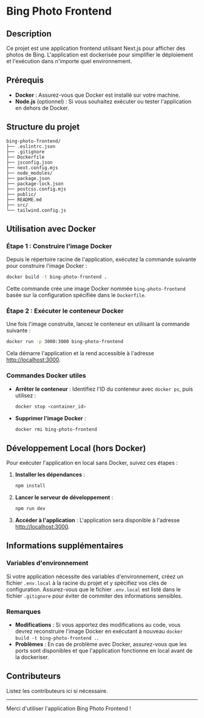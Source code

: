 
# Bing Photo Frontend

## Description

Ce projet est une application frontend utilisant Next.js pour afficher des photos de Bing. L'application est dockerisée pour simplifier le déploiement et l'exécution dans n'importe quel environnement.

## Prérequis

- **Docker** : Assurez-vous que Docker est installé sur votre machine.
- **Node.js** (optionnel) : Si vous souhaitez exécuter ou tester l'application en dehors de Docker.

## Structure du projet

```
bing-photo-frontend/
├── .eslintrc.json
├── .gitignore
├── Dockerfile
├── jsconfig.json
├── next.config.mjs
├── node_modules/
├── package.json
├── package-lock.json
├── postcss.config.mjs
├── public/
├── README.md
├── src/
└── tailwind.config.js
```

## Utilisation avec Docker

### Étape 1 : Construire l'image Docker

Depuis le répertoire racine de l'application, exécutez la commande suivante pour construire l'image Docker :

```bash
docker build -t bing-photo-frontend .
```

Cette commande crée une image Docker nommée `bing-photo-frontend` basée sur la configuration spécifiée dans le `Dockerfile`.

### Étape 2 : Exécuter le conteneur Docker

Une fois l'image construite, lancez le conteneur en utilisant la commande suivante :

```bash
docker run -p 3000:3000 bing-photo-frontend
```

Cela démarre l'application et la rend accessible à l'adresse [http://localhost:3000](http://localhost:3000).

### Commandes Docker utiles

- **Arrêter le conteneur** : Identifiez l'ID du conteneur avec `docker ps`, puis utilisez :
  ```bash
  docker stop <container_id>
  ```

- **Supprimer l'image Docker** :
  ```bash
  docker rmi bing-photo-frontend
  ```

## Développement Local (hors Docker)

Pour exécuter l'application en local sans Docker, suivez ces étapes :

1. **Installer les dépendances** :
   ```bash
   npm install
   ```

2. **Lancer le serveur de développement** :
   ```bash
   npm run dev
   ```

3. **Accéder à l'application** :
   L'application sera disponible à l'adresse [http://localhost:3000](http://localhost:3000).

## Informations supplémentaires

### Variables d'environnement

Si votre application nécessite des variables d'environnement, créez un fichier `.env.local` à la racine du projet et y spécifiez vos clés de configuration. Assurez-vous que le fichier `.env.local` est listé dans le fichier `.gitignore` pour éviter de commiter des informations sensibles.

### Remarques

- **Modifications** : Si vous apportez des modifications au code, vous devrez reconstruire l'image Docker en exécutant à nouveau `docker build -t bing-photo-frontend .`.
- **Problèmes** : En cas de problème avec Docker, assurez-vous que les ports sont disponibles et que l'application fonctionne en local avant de la dockeriser.

## Contributeurs

Listez les contributeurs ici si nécessaire.

---

Merci d'utiliser l'application Bing Photo Frontend !
